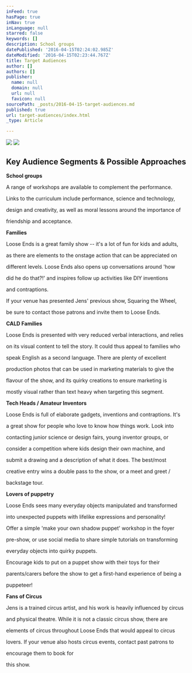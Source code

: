 ```yaml
---
inFeed: true
hasPage: true
inNav: true
inLanguage: null
starred: false
keywords: []
description: School groups
datePublished: '2016-04-15T02:24:02.985Z'
dateModified: '2016-04-15T02:23:44.767Z'
title: Target Audiences
author: []
authors: []
publisher:
  name: null
  domain: null
  url: null
  favicon: null
sourcePath: _posts/2016-04-15-target-audiences.md
published: true
url: target-audiences/index.html
_type: Article

---
```

![](https://the-grid-user-content.s3-us-west-2.amazonaws.com/0ff5a52f-1b35-432b-acce-ce2734665d5b.jpg)
![](https://the-grid-user-content.s3-us-west-2.amazonaws.com/d771a028-9b8a-46a8-852b-242a772b36dd.jpg)

## Key Audience Segments & Possible Approaches

**School groups**

A range of workshops are available to complement the performance.

Links to the curriculum include performance, science and technology,

design and creativity, as well as moral lessons around the importance of

friendship and acceptance.

**Families**

Loose Ends is a great family show -- it's a lot of fun for kids and adults,

as there are elements to the onstage action that can be appreciated on

different levels. Loose Ends also opens up conversations around 'how

did he do that?!' and inspires follow up activities like DIY inventions

and contraptions.

If your venue has presented Jens' previous show, Squaring the Wheel,

be sure to contact those patrons and invite them to Loose Ends.

**CALD Families**

Loose Ends is presented with very reduced verbal interactions, and relies 

on its visual content to tell the story. It could thus appeal to families who

speak English as a second language. There are plenty of excellent

production photos that can be used in marketing materials to give the

flavour of the show, and its quirky creations to ensure marketing is

mostly visual rather than text heavy when targeting this segment.

**Tech Heads / Amateur Inventors**

Loose Ends is full of elaborate gadgets, inventions and contraptions. It's

a great show for people who love to know how things work. Look into

contacting junior science or design fairs, young inventor groups, or

consider a competition where kids design their own machine, and

submit a drawing and a description of what it does. The best/most

creative entry wins a double pass to the show, or a meet and greet /

backstage tour.

**Lovers of puppetry**

Loose Ends sees many everyday objects manipulated and transformed

into unexpected puppets with lifelike expressions and personality!

Offer a simple 'make your own shadow puppet' workshop in the foyer

pre-show, or use social media to share simple tutorials on transforming

everyday objects into quirky puppets.

Encourage kids to put on a puppet show with their toys for their

parents/carers before the show to get a first-hand experience of being a

puppeteer!

**Fans of Circus**

Jens is a trained circus artist, and his work is heavily influenced by circus

and physical theatre. While it is not a classic circus show, there are

elements of circus throughout Loose Ends that would appeal to circus

lovers. If your venue also hosts circus events, contact past patrons to

encourage them to book for 

this show.